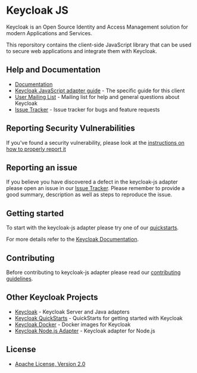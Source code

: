 # Keycloak JS

Keycloak is an Open Source Identity and Access Management solution for modern Applications and Services.

This reporsitory contains the client-side JavaScript library that can be used to secure web applications and integrate them with Keycloak.

## Help and Documentation

* [Documentation](https://www.keycloak.org/documentation.html)
* [Keycloak JavaScript adapter guide](https://www.keycloak.org/securing-apps/javascript-adapter) - The specific guide for this client
* [User Mailing List](https://groups.google.com/g/keycloak-user) - Mailing list for help and general questions about Keycloak
* [Issue Tracker](https://github.com/keycloak/keycloak-nodejs-connect/issues) - Issue tracker for bugs and feature requests

## Reporting Security Vulnerabilities

If you've found a security vulnerability, please look at the [instructions on how to properly report it](http://www.keycloak.org/security.html)

## Reporting an issue

If you believe you have discovered a defect in the keycloak-js adapter please open an issue in our [Issue Tracker](https://github.com/keycloak/keycloak-js/issues).
Please remember to provide a good summary, description as well as steps to reproduce the issue.

## Getting started

To start with the keycloak-js adapter please try one of our [quickstarts](https://github.com/keycloak/keycloak-quickstarts).

For more details refer to the [Keycloak Documentation](https://www.keycloak.org/documentation.html).

## Contributing

Before contributing to keycloak-js adapter please read our [contributing guidelines](CONTRIBUTING.md).

## Other Keycloak Projects

* [Keycloak](https://github.com/keycloak/keycloak) - Keycloak Server and Java adapters
* [Keycloak QuickStarts](https://github.com/keycloak/keycloak-quickstarts) - QuickStarts for getting started with Keycloak
* [Keycloak Docker](https://github.com/keycloak/keycloak-containers) - Docker images for Keycloak
* [Keycloak Node.js Adapter](https://github.com/keycloak/keycloak-nodejs-connect) - Keycloak adapter for Node.js

## License

* [Apache License, Version 2.0](https://www.apache.org/licenses/LICENSE-2.0)
